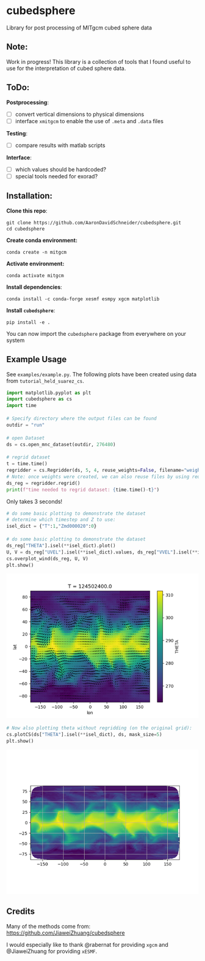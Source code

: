 # cubedsphere
Library for post processing of MITgcm cubed sphere data

## Note:
Work in progress! This library is a collection of tools that I found useful to use for the interpretation of cubed sphere data.

## ToDo:
**Postprocessing**:
- [ ] convert vertical dimensions to physical dimensions
- [ ] interface `xmitgcm` to enable the use of `.meta` and `.data` files

**Testing**:
- [ ] compare results with matlab scripts

**Interface**:
- [ ] which values should be hardcoded?
- [ ] special tools needed for exorad?

## Installation:
**Clone this repo**:<br>
```shell
git clone https://github.com/AaronDavidSchneider/cubedsphere.git
cd cubedsphere
```
**Create conda environment:**<br>
```shell
conda create -n mitgcm
```

**Activate environment:**<br>
```shell
conda activate mitgcm
```

**Install dependencies**:<br>
```shell
conda install -c conda-forge xesmf esmpy xgcm matplotlib
```

**Install `cubedsphere`**:<br>
```shell
pip install -e .
```

You can now import the `cubedsphere` package from everywhere on your system 
## Example Usage
See `examples/example.py`. The following plots have been created using data from `tutorial_held_suarez_cs`.
```python
import matplotlib.pyplot as plt
import cubedsphere as cs
import time

# Specify directory where the output files can be found
outdir = "run"

# open Dataset
ds = cs.open_mnc_dataset(outdir, 276480)

# regrid dataset
t = time.time()
regridder = cs.Regridder(ds, 5, 4, reuse_weights=False, filename="weights")
# Note: once weights were created, we can also reuse files by using reuse_weights=True (saves time).
ds_reg = regridder.regrid()
print(f"time needed to regrid dataset: {time.time()-t}")
```
Only takes 3 seconds!
```python
# do some basic plotting to demonstrate the dataset
# determine which timestep and Z to use:
isel_dict = {"T":1,"Zmd000020":0}

# do some basic plotting to demonstrate the dataset
ds_reg["THETA"].isel(**isel_dict).plot()
U, V = ds_reg["UVEL"].isel(**isel_dict).values, ds_reg["VVEL"].isel(**isel_dict).values
cs.overplot_wind(ds_reg, U, V)
plt.show()
```
![](docs/theta_reg.png)
```python
# Now also plotting theta without regridding (on the original grid):
cs.plotCS(ds["THETA"].isel(**isel_dict), ds, mask_size=5)
plt.show()
```
![](docs/theta_direct.png)

## Credits
Many of the methods come from: https://github.com/JiaweiZhuang/cubedsphere

I would especially like to thank @rabernat for providing `xgcm` and @JiaweiZhuang for providing `xESMF`.